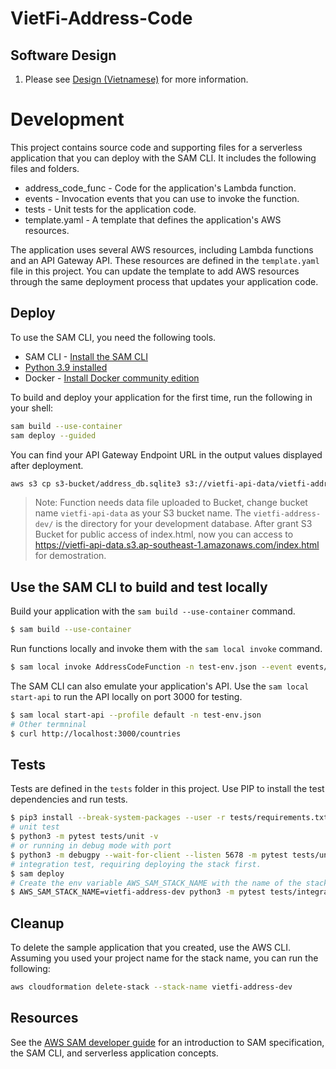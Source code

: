 # VietFi-Address-Code

## Software Design

1. Please see [Design (Vietnamese)](Design.vi_VN.md) for more information.

# Development

This project contains source code and supporting files for a serverless application that you can deploy with the SAM CLI. It includes the following files and folders.

- address_code_func - Code for the application's Lambda function.
- events - Invocation events that you can use to invoke the function.
- tests - Unit tests for the application code. 
- template.yaml - A template that defines the application's AWS resources.

The application uses several AWS resources, including Lambda functions and an API Gateway API. These resources are defined in the `template.yaml` file in this project. You can update the template to add AWS resources through the same deployment process that updates your application code.

## Deploy

To use the SAM CLI, you need the following tools.

* SAM CLI - [Install the SAM CLI](https://docs.aws.amazon.com/serverless-application-model/latest/developerguide/serverless-sam-cli-install.html)
* [Python 3.9 installed](https://www.python.org/downloads/)
* Docker - [Install Docker community edition](https://hub.docker.com/search/?type=edition&offering=community)

To build and deploy your application for the first time, run the following in your shell:

```bash
sam build --use-container
sam deploy --guided
```

You can find your API Gateway Endpoint URL in the output values displayed after deployment.

```bash
aws s3 cp s3-bucket/address_db.sqlite3 s3://vietfi-api-data/vietfi-address-dev/address_db.sqlite3
```

> Note: Function needs data file uploaded to Bucket, change bucket name `vietfi-api-data` as your S3 bucket name. The `vietfi-address-dev/` is the directory for your development database.
> After grant S3 Bucket for public access of index.html, now you can access to https://vietfi-api-data.s3.ap-southeast-1.amazonaws.com/index.html for demostration.


## Use the SAM CLI to build and test locally

Build your application with the `sam build --use-container` command.

```bash
$ sam build --use-container
```

Run functions locally and invoke them with the `sam local invoke` command.

```bash
$ sam local invoke AddressCodeFunction -n test-env.json --event events/event.json
```

The SAM CLI can also emulate your application's API. Use the `sam local start-api` to run the API locally on port 3000 for testing.

```bash
$ sam local start-api --profile default -n test-env.json
# Other termninal
$ curl http://localhost:3000/countries
```

## Tests

Tests are defined in the `tests` folder in this project. Use PIP to install the test dependencies and run tests.

```bash
$ pip3 install --break-system-packages --user -r tests/requirements.txt --user
# unit test
$ python3 -m pytest tests/unit -v
# or running in debug mode with port
$ python3 -m debugpy --wait-for-client --listen 5678 -m pytest tests/unit
# integration test, requiring deploying the stack first.
$ sam deploy
# Create the env variable AWS_SAM_STACK_NAME with the name of the stack we are testing
$ AWS_SAM_STACK_NAME=vietfi-address-dev python3 -m pytest tests/integration -v
```

## Cleanup

To delete the sample application that you created, use the AWS CLI. Assuming you used your project name for the stack name, you can run the following:

```bash
aws cloudformation delete-stack --stack-name vietfi-address-dev
```

## Resources

See the [AWS SAM developer guide](https://docs.aws.amazon.com/serverless-application-model/latest/developerguide/what-is-sam.html) for an introduction to SAM specification, the SAM CLI, and serverless application concepts.
